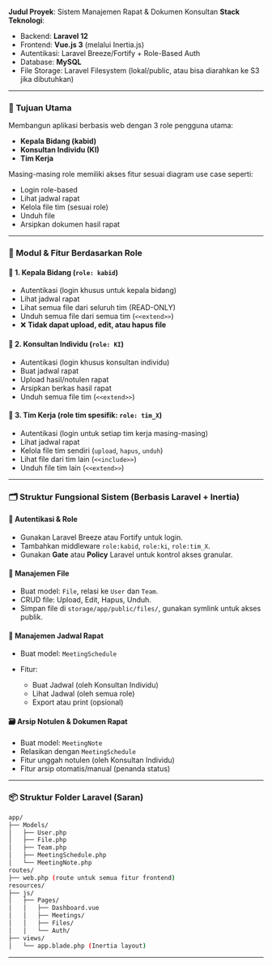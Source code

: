 **Judul Proyek**: Sistem Manajemen Rapat & Dokumen Konsultan
**Stack Teknologi**:

* Backend: **Laravel 12**
* Frontend: **Vue.js 3** (melalui Inertia.js)
* Autentikasi: Laravel Breeze/Fortify + Role-Based Auth
* Database: **MySQL**
* File Storage: Laravel Filesystem (lokal/public, atau bisa diarahkan ke S3 jika dibutuhkan)

---

### 🎯 Tujuan Utama

Membangun aplikasi berbasis web dengan 3 role pengguna utama:

* **Kepala Bidang (kabid)**
* **Konsultan Individu (KI)**
* **Tim Kerja**

Masing-masing role memiliki akses fitur sesuai diagram use case seperti:

* Login role-based
* Lihat jadwal rapat
* Kelola file tim (sesuai role)
* Unduh file
* Arsipkan dokumen hasil rapat

---

### 🧩 Modul & Fitur Berdasarkan Role

#### 👤 1. Kepala Bidang (`role: kabid`)

* Autentikasi (login khusus untuk kepala bidang)
* Lihat jadwal rapat
* Lihat semua file dari seluruh tim (READ-ONLY)
* Unduh semua file dari semua tim (`<<extend>>`)
* ❌ **Tidak dapat upload, edit, atau hapus file**

#### 👤 2. Konsultan Individu (`role: KI`)

* Autentikasi (login khusus konsultan individu)
* Buat jadwal rapat
* Upload hasil/notulen rapat
* Arsipkan berkas hasil rapat
* Unduh semua file tim (`<<extend>>`)

#### 👥 3. Tim Kerja (role tim spesifik: `role: tim_X`)

* Autentikasi (login untuk setiap tim kerja masing-masing)
* Lihat jadwal rapat
* Kelola file tim sendiri (`upload`, `hapus`, `unduh`)
* Lihat file dari tim lain (`<<include>>`)
* Unduh file tim lain (`<<extend>>`)

---

### 🗂️ Struktur Fungsional Sistem (Berbasis Laravel + Inertia)

#### 🔐 Autentikasi & Role

* Gunakan Laravel Breeze atau Fortify untuk login.
* Tambahkan middleware `role:kabid`, `role:ki`, `role:tim_X`.
* Gunakan **Gate** atau **Policy** Laravel untuk kontrol akses granular.

#### 📁 Manajemen File

* Buat model: `File`, relasi ke `User` dan `Team`.
* CRUD file: Upload, Edit, Hapus, Unduh.
* Simpan file di `storage/app/public/files/`, gunakan symlink untuk akses publik.

#### 📅 Manajemen Jadwal Rapat

* Buat model: `MeetingSchedule`
* Fitur:

  * Buat Jadwal (oleh Konsultan Individu)
  * Lihat Jadwal (oleh semua role)
  * Export atau print (opsional)

#### 🗃️ Arsip Notulen & Dokumen Rapat

* Buat model: `MeetingNote`
* Relasikan dengan `MeetingSchedule`
* Fitur unggah notulen (oleh Konsultan Individu)
* Fitur arsip otomatis/manual (penanda status)

---

### 📦 Struktur Folder Laravel (Saran)

```bash
app/
├── Models/
│   ├── User.php
│   ├── File.php
│   ├── Team.php
│   ├── MeetingSchedule.php
│   └── MeetingNote.php
routes/
├── web.php (route untuk semua fitur frontend)
resources/
├── js/
│   ├── Pages/
│   │   ├── Dashboard.vue
│   │   ├── Meetings/
│   │   ├── Files/
│   │   └── Auth/
├── views/
│   └── app.blade.php (Inertia layout)
```

---

